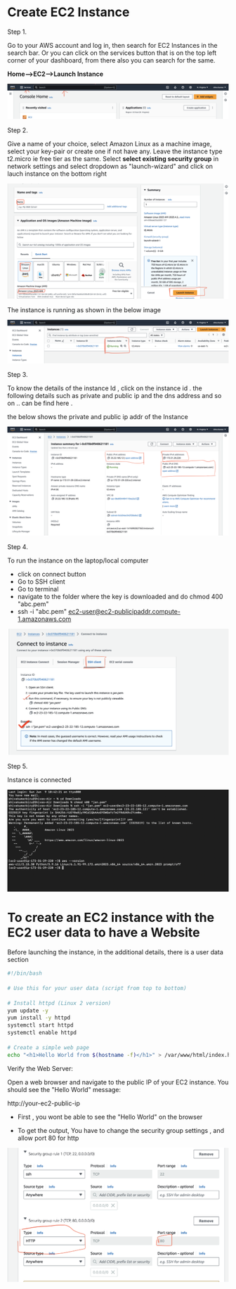 # Create EC2 Instance

Step 1. 

Go to your AWS account and log in, then search for EC2 Instances in the search bar. Or you can click on the services button that is on the top left corner of your dashboard, from there also you can search for the same.


**Home-->EC2-->Launch Instance**

![EC2instance](https://github.com/shiva-kumar-biru/aws_cloud/blob/main/projects/ec2-instance-management/docs/ec2_01.png)

Step 2.

Give a name of your choice, select Amazon Linux as a machine image, select your key-pair or create one if not have any. Leave the instance type t2.micro ie free tier as the same. Select **select existing security group** in network settings and select dropdown as "launch-wizard" and click on lauch instance on the bottom right

![EC2_instance_steps](https://github.com/shiva-kumar-biru/aws_cloud/blob/main/projects/ec2-instance-management/docs/ec2_02.png)

The instance is running as shown in the below image

![running_instance](https://github.com/shiva-kumar-biru/aws_cloud/blob/main/projects/ec2-instance-management/docs/ec2_03.png)


Step 3.

To know the details of the instance Id , click on the instance id . the following details such as private and public ip and the dns address and so on .. can be find here . 

the below shows the private and public ip addr of the Instance 

![info_about_instance](https://github.com/shiva-kumar-biru/aws_cloud/blob/main/projects/ec2-instance-management/docs/ec2_04.png)


Step 4. 

To run the instance on the laptop/local computer

- click on connect button
- Go to SSH client
- Go to terminal 
- navigate to the folder where the key is downloaded and do chmod 400 "abc.pem"
- ssh -i "abc.pem" ec2-user@ec2-publicipaddr.compute-1.amazonaws.com

![Run](https://github.com/shiva-kumar-biru/aws_cloud/blob/main/projects/ec2-instance-management/docs/ec2_05.png)


Step 5.

Instance is connected 

![Connected](https://github.com/shiva-kumar-biru/aws_cloud/blob/main/projects/ec2-instance-management/docs/ec2_06.png)




# To create an EC2 instance with the EC2 user data to have a Website 

Before launching the instance, in the additional details, there is a user data section


```bash
#!/bin/bash

# Use this for your user data (script from top to bottom)

# Install httpd (Linux 2 version)
yum update -y
yum install -y httpd
systemctl start httpd
systemctl enable httpd

# Create a simple web page
echo "<h1>Hello World from $(hostname -f)</h1>" > /var/www/html/index.html

```

Verify the Web Server:

Open a web browser and navigate to the public IP of your EC2 instance. You should see the "Hello World" message:

http://your-ec2-public-ip

- First , you wont be able to see the "Hello World" on the browser
  
- To get the output, You have to change the security group settings , and allow port 80 for http 


![sg](https://github.com/shiva-kumar-biru/aws_cloud/blob/main/projects/ec2-instance-management/docs/hello_browser.png)
